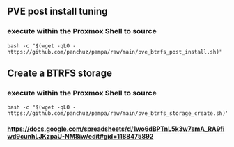 
## PVE post install tuning
### execute within the Proxmox Shell to source
```
bash -c "$(wget -qLO - https://github.com/panchuz/pampa/raw/main/pve_btrfs_post_install.sh)"
```

## Create a BTRFS storage
### execute within the Proxmox Shell to source
```
bash -c "$(wget -qLO - https://github.com/panchuz/pampa/raw/main/pve_btrfs_storage_create.sh)"
```
#### https://docs.google.com/spreadsheets/d/1wo6dBPTnL5k3w7smA_RA9fiwd9cunhLJKzpaU-NM8iw/edit#gid=1188475892
